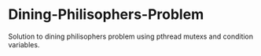 # Dining-Philisophers-Problem

Solution to dining philisophers problem using pthread mutexs and condition variables.
